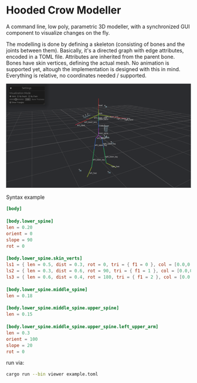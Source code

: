 # Hooded Crow Modeller

A command line, low poly, parametric 3D modeller, with a synchronized GUI component to visualize changes on the fly.

The modelling is done by defining a skeleton (consisting of bones and the joints between them). Basically, it's a directed graph with edge attributes, encoded in a TOML file. Attributes are inherited from the parent bone. Bones have skin vertices, defining the actual mesh. No animation is supported yet, altough the implementation is designed with this in mind. Everything is relative, no coordinates needed / supported.



![image info](./mat/modeller.png)

Syntax example

```toml
[body]

[body.lower_spine]
len = 0.20
orient = 0
slope = 90
rot = 0

[body.lower_spine.skin_verts]
ls1 = { len = 0.5, dist = 0.3, rot = 0, tri = { f1 = 0 }, col = [0.0,0.0,1.0,0.5] }
ls2 = { len = 0.3, dist = 0.6, rot = 90, tri = { f1 = 1 }, col = [0.0,0.0,1.0,0.5] }
ls3 = { len = 0.6, dist = 0.4, rot = 180, tri = { f1 = 2 }, col = [0.0,0.0,1.0,0.5] }

[body.lower_spine.middle_spine]
len = 0.18

[body.lower_spine.middle_spine.upper_spine]
len = 0.15

[body.lower_spine.middle_spine.upper_spine.left_upper_arm]
len = 0.3
orient = 100
slope = 20
rot = 0
```

run via:
```Bash
cargo run --bin viewer example.toml
```
